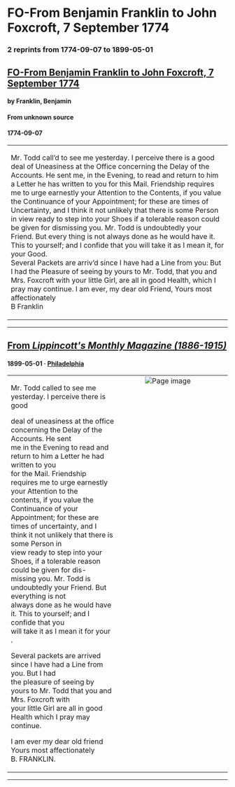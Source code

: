 
# FO-From Benjamin Franklin to John Foxcroft, 7 September 1774

### 2 reprints from 1774-09-07 to 1899-05-01

## [FO-From Benjamin Franklin to John Foxcroft, 7 September 1774](https://founders.archives.gov/documents/Franklin/01-21-02-0150)

#### by Franklin, Benjamin

#### From unknown source

#### 1774-09-07

<table style="width: 100%;"><tr><td style="width: 50%">

  
Mr. Todd call’d to see me yesterday. I perceive there is a good deal of Uneasiness at the Office concerning the Delay of the Accounts. He sent me, in the Evening, to read and return to him a Letter he has written to you for this Mail. Friendship requires me to urge earnestly your Attention to the Contents, if you value the Continuance of your Appointment; for these are times of Uncertainty, and I think it not unlikely that there is some Person in view ready to step into your Shoes if a tolerable reason could be given for dismissing you. Mr. Todd is undoubtedly your Friend. But every thing is not always done as he would have it. This to yourself; and I confide that you will take it as I mean it, for your Good.  
Several Packets are arriv’d since I have had a Line from you: But I had the Pleasure of seeing by yours to Mr. Todd, that you and Mrs. Foxcroft with your little Girl, are all in good Health, which I pray may continue. I am ever, my dear old Friend, Yours most affectionately  
B Franklin
</td></tr></table>

---

## [From _Lippincott's Monthly Magazine (1886-1915)_](https://archive.org/details/sim_mcbrides-magazine_1899-05_63/page/n145/mode/1up?view=theater)

#### 1899-05-01 &middot; [Philadelphia](http://dbpedia.org/resource/Philadelphia)

<table style="width: 100%;"><tr><td style="width: 50%">

  
Mr. Todd called to see me yesterday. I perceive there is good  
  
deal of uneasiness at the office concerning the Delay of the Accounts. He sent  
me in the Evening to read and return to him a Letter he had written to you  
for the Mail. Friendship requires me to urge earnestly your Attention to the  
contents, if you value the Continuance of your Appointment; for these are  
times of uncertainty, and I think it not unlikely that there is some Person in  
view ready to step into your Shoes, if a tolerable reason could be given for dis-  
missing you. Mr. Todd is undoubtedly your Friend. But everything is not  
always done as he would have it. This to yourself; and I confide that you  
will take it as I mean it for your .  
  
Several packets are arrived since I have had a Line from you. But I had  
the pleasure of seeing by yours to Mr. Todd that you and Mrs. Foxcroft with  
your little Girl are all in good Health which I pray may continue.  
  
I am ever my dear old friend  
Yours most affectionately  
B. FRANKLIN.
</td><td style="width: 50%; max-height: 75%; margin: auto; display: block;">
<img alt="Page image" src="https://iiif.archive.org/iiif/sim_mcbrides-magazine_1899-05_63&#0036;145/pct:16.681655,31.581921,69.424460,18.333333/600,/0/default.jpg"/>
</td>
</tr></table>

---

